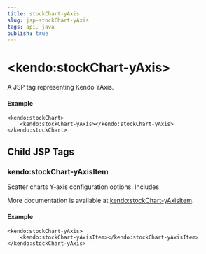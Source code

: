 ```yaml
---
title: stockChart-yAxis
slug: jsp-stockChart-yAxis
tags: api, java
publish: true
---
```


# \<kendo:stockChart-yAxis\>
A JSP tag representing Kendo YAxis.

#### Example
    <kendo:stockChart>
        <kendo:stockChart-yAxis></kendo:stockChart-yAxis>
    </kendo:stockChart>


## Child JSP Tags

### kendo:stockChart-yAxisItem

Scatter charts Y-axis configuration options.
Includes

More documentation is available at [kendo:stockChart-yAxisItem](/api/wrappers/jsp/stockchart/yaxisitem).

#### Example

    <kendo:stockChart-yAxis>
        <kendo:stockChart-yAxisItem></kendo:stockChart-yAxisItem>
    </kendo:stockChart-yAxis>
 
